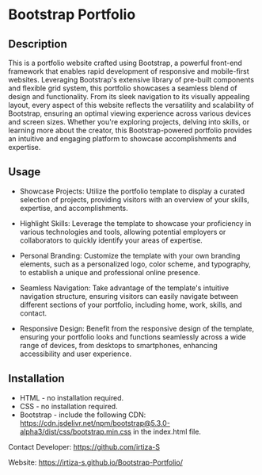 # Bootstrap Portfolio


## Description
This is a portfolio website crafted using Bootstrap, a powerful front-end framework that enables rapid development of responsive and mobile-first websites. Leveraging Bootstrap's extensive library of pre-built components and flexible grid system, this portfolio showcases a seamless blend of design and functionality. From its sleek navigation to its visually appealing layout, every aspect of this website reflects the versatility and scalability of Bootstrap, ensuring an optimal viewing experience across various devices and screen sizes. Whether you're exploring projects, delving into skills, or learning more about the creator, this Bootstrap-powered portfolio provides an intuitive and engaging platform to showcase accomplishments and expertise.



## Usage

- Showcase Projects: Utilize the portfolio template to display a curated selection of projects, providing visitors with an overview of your skills, expertise, and accomplishments.

- Highlight Skills: Leverage the template to showcase your proficiency in various technologies and tools, allowing potential employers or collaborators to quickly identify your areas of expertise.

- Personal Branding: Customize the template with your own branding elements, such as a personalized logo, color scheme, and typography, to establish a unique and professional online 
presence.

- Seamless Navigation: Take advantage of the template's intuitive navigation structure, ensuring visitors can easily navigate between different sections of your portfolio, including home, work, skills, and contact.

- Responsive Design: Benefit from the responsive design of the template, ensuring your portfolio looks and functions seamlessly across a wide range of devices, from desktops to smartphones, enhancing accessibility and user experience.

## Installation
- HTML - no installation required.
- CSS - no installation required.
- Bootstrap - include the following CDN: https://cdn.jsdelivr.net/npm/bootstrap@5.3.0-alpha3/dist/css/bootstrap.min.css in the index.html file.

Contact
Developer: https://github.com/irtiza-S

Website: https://irtiza-s.github.io/Bootstrap-Portfolio/